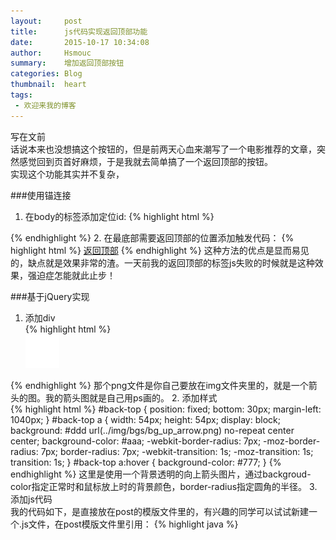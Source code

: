```yaml
---
layout:     post
title:      js代码实现返回顶部功能
date:       2015-10-17 10:34:08
author:     Hsmouc
summary:    增加返回顶部按钮
categories: Blog
thumbnail:  heart
tags:
 - 欢迎来我的博客
---
```

写在文前  
话说本来也没想搞这个按钮的，但是前两天心血来潮写了一个电影推荐的文章，突然感觉回到页首好麻烦，于是我就去简单搞了一个返回顶部的按钮。   
实现这个功能其实并不复杂，

###使用锚连接
1. 在body的标签添加定位id:
{% highlight html %}
<body id="top">
{% endhighlight %}
2. 在最底部需要返回顶部的位置添加触发代码：
{% highlight html %}
<a href="#top">返回顶部</a>
{% endhighlight %}
这种方法的优点是显而易见的，缺点就是效果非常的渣。一天前我的返回顶部的标签js失败的时候就是这种效果，强迫症怎能就此止步！

###基于jQuery实现
1. 添加div  
{% highlight html %}
      <div id="back-top">
          <a title="返回顶部"><img src="/img/scrollup.png"/></a>
      </div>
{% endhighlight %}
那个png文件是你自己要放在img文件夹里的，就是一个箭头的图。我的箭头图就是自己用ps画的。
2. 添加样式  
{% highlight html %}
#back-top {
  position: fixed;
  bottom: 30px;
  margin-left: 1040px;
}
#back-top a {
  width: 54px;
  height: 54px;
  display: block;
  background: #ddd url(../img/bgs/bg_up_arrow.png) no-repeat center center;
  background-color: #aaa;
  -webkit-border-radius: 7px;
  -moz-border-radius: 7px;
  border-radius: 7px;
  -webkit-transition: 1s;
  -moz-transition: 1s;
  transition: 1s;
}
#back-top a:hover {
  background-color: #777;
}
{% endhighlight %}
这里是使用一个背景透明的向上箭头图片，通过backgroud-color指定正常时和鼠标放上时的背景颜色，border-radius指定圆角的半径。
3. 添加js代码  
我的代码如下，是直接放在post的模版文件里的，有兴趣的同学可以试试新建一个.js文件，在post模版文件里引用：
{% highlight java %}
      <SCRIPT type=text/javascript>
          function goTopEx() {
              var obj = document.getElementById("back-top");
              function getScrollTop() {
                  return document.documentElement.scrollTop + document.body.scrollTop;
              }
              function setScrollTop(value) {
                  if (document.documentElement.scrollTop) {
                      document.documentElement.scrollTop = value;
                  } else {
                      document.body.scrollTop = value;
                  }
              }
              window.onscroll = function() {
                  getScrollTop() > 0 ? obj.style.display = ""
                  : obj.style.display = "none";
              }
              obj.onclick = function() {
                  var goTop = setInterval(scrollMove, 10);
                  function scrollMove() {
                      setScrollTop(getScrollTop() / 1.1);
                      if (getScrollTop() < 1)
                      clearInterval(goTop);
                  }
              }
          }
      
      goTopEx();
      </SCRIPT>
{% endhighlight %}
以上就是实现过程，效果可以参考我的文章页面，忽略我用ps画的箭头-_-#
